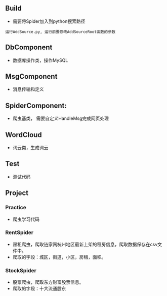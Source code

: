 ## Build
* 需要将Spider加入到python搜索路径
```
运行AddSource.py, 运行前要修改AddSourceRoot函数的参数
```

## DbComponent
* 数据库操作类，操作MySQL

## MsgComponent
* 消息传输和定义

## SpiderComponent:
* 爬虫基类， 需要自定义HandleMsg完成网页处理

## WordCloud
* 词云类，生成词云

## Test
* 测试代码

## Project
### Practice
* 爬虫学习代码

### RentSpider
* 房租爬虫，爬取链家网杭州地区最新上架的租房信息，爬取数据保存在csv文件中。
* 爬取的字段：城区，街道，小区，房租，面积。

### StockSpider
* 股票爬虫，爬取东方财富股票信息。
* 爬取的字段：十大流通股东